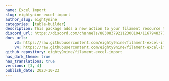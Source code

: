 ```yaml
---
name: Excel Import
slug: eightynine-excel-import
author_slug: eightynine
categories: [table-builder]
description: This package adds a new action to your filament resource table, allowing you to easily import data to your model from excel files.
discord_url: https://discord.com/channels/883083792112300104/1167948377330303123
docs_urls: 
    v3: https://raw.githubusercontent.com/eighty9nine/filament-excel-import/3.x/README.md
    v4: https://raw.githubusercontent.com/eighty9nine/filament-excel-import/4.x/README.md
github_repository: eighty9nine/filament-excel-import
has_dark_theme: true
has_translations: true
versions: [3, 4]
publish_date: 2023-10-23
---
```

